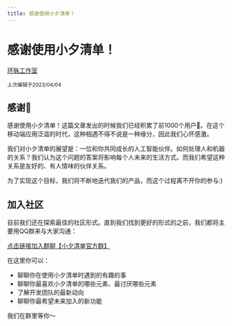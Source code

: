 ```yaml
---
title: 感谢使用小夕清单！
--- 
```


# 感谢使用小夕清单！

[环脉工作室](https://weibo.com/u/7826508724)

<sup>上次编辑于2023/04/04</sup>

## 感谢🙏

感谢使用小夕清单！这篇文章发出的时候我们已经积累了前1000个用户👏。在这个移动端应用泛滥的时代，这种相遇不得不说是一种缘分，因此我们心怀感激。

我们对小夕清单的展望是：一位和你共同成长的人工智能伙伴。如何处理人和机器的关系？我们认为这个问题的答案将影响每个人未来的生活方式。而我们希望这种关系是友好的、有人情味的伙伴关系。

为了实现这个目标，我们将不断地迭代我们的产品，而这个过程离不开你的参与:)

## 加入社区

目前我们还在探索最佳的社区形式。直到我们找到更好的形式的之前，我们都将主要用QQ群来与大家沟通：

[点击链接加入群聊【小夕清单官方群】](https://jq.qq.com/?_wv=1027&k=CbSpnaw4)

在这里你可以：
- 聊聊你在使用小夕清单时遇到的有趣的事
- 聊聊你最喜欢小夕清单的哪些元素、最讨厌哪些元素
- 了解开发团队的最新动向
- 聊聊你最希望未来加入的新功能

我们在群里等你～
